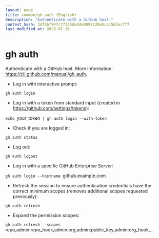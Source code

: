 ```yaml
---
layout: page
title: common/gh-auth (English)
description: "Authenticate with a GitHub host."
content_hash: 3df5bf947c77335dedde0897c20ebca1565acf77
last_modified_at: 2023-07-16
---
```

# gh auth

Authenticate with a GitHub host.
More information: <https://cli.github.com/manual/gh_auth>.

- Log in with interactive prompt:

`gh auth login`

- Log in with a token from standard input (created in https://github.com/settings/tokens):

`echo `<span class="tldr-var badge badge-pill bg-dark-lm bg-white-dm text-white-lm text-dark-dm font-weight-bold">your_token</span>` | gh auth login --with-token`

- Check if you are logged in:

`gh auth status`

- Log out:

`gh auth logout`

- Log in with a specific GitHub Enterprise Server:

`gh auth login --hostname `<span class="tldr-var badge badge-pill bg-dark-lm bg-white-dm text-white-lm text-dark-dm font-weight-bold">github.example.com</span>

- Refresh the session to ensure authentication credentials have the correct minimum scopes (removes additional scopes requested previously):

`gh auth refresh`

- Expand the permission scopes:

`gh auth refresh --scopes `<span class="tldr-var badge badge-pill bg-dark-lm bg-white-dm text-white-lm text-dark-dm font-weight-bold">repo,admin:repo_hook,admin:org,admin:public_key,admin:org_hook,...</span>
